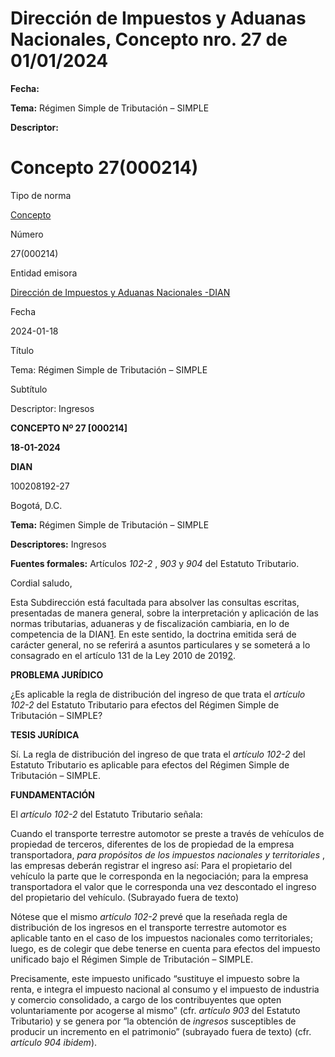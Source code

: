# Dirección de Impuestos y Aduanas Nacionales, Concepto nro. 27 de 01/01/2024


**Fecha:**

**Tema:** Régimen Simple de Tributación – SIMPLE

**Descriptor:**

# Concepto 27(000214)

Tipo de norma

[Concepto](/normatividad/tipo-de-norma/concepto)

Número

27(000214)

Entidad emisora

[Dirección de Impuestos y Aduanas Nacionales -DIAN](/normatividad/entidad-emisora/direccion-de-impuestos-y-aduanas-nacionales-dian)

Fecha

2024-01-18

Título

Tema: Régimen Simple de Tributación – SIMPLE

Subtítulo

Descriptor: Ingresos

**CONCEPTO Nº 27 [000214]**

**18-01-2024**

**DIAN**

100208192-27

Bogotá, D.C.

**Tema:** Régimen Simple de Tributación – SIMPLE

**Descriptores:** Ingresos

**Fuentes formales:** Artículos  _102-2_ ,  _903_ y  _904_ del Estatuto Tributario.

Cordial saludo,

Esta Subdirección está facultada para absolver las consultas escritas, presentadas de manera general, sobre la interpretación y aplicación de las normas tributarias, aduaneras y de fiscalización cambiaria, en lo de competencia de la DIAN[1](https://www.ceta.org.co/html/vista_de_un_documento.asp?DocumentoID=50963#cite_note-1). En este sentido, la doctrina emitida será de carácter general, no se referirá a asuntos particulares y se someterá a lo consagrado en el artículo 131 de la Ley 2010 de 2019[2](https://www.ceta.org.co/html/vista_de_un_documento.asp?DocumentoID=50963#cite_note-2).

**PROBLEMA JURÍDICO**

¿Es aplicable la regla de distribución del ingreso de que trata el  _artículo 102-2_ del Estatuto Tributario para efectos del Régimen Simple de Tributación – SIMPLE?

**TESIS JURÍDICA**

Sí. La regla de distribución del ingreso de que trata el  _artículo 102-2_ del Estatuto Tributario es aplicable para efectos del Régimen Simple de Tributación – SIMPLE.

**FUNDAMENTACIÓN**

El  _artículo 102-2_ del Estatuto Tributario señala:

Cuando el transporte terrestre automotor se preste a través de vehículos de propiedad de terceros, diferentes de los de propiedad de la empresa transportadora,  _para propósitos de los impuestos nacionales y territoriales_ , las empresas deberán registrar el ingreso así: Para el propietario del vehículo la parte que le corresponda en la negociación; para la empresa transportadora el valor que le corresponda una vez descontado el ingreso del propietario del vehículo. (Subrayado fuera de texto)

Nótese que el mismo  _artículo 102-2_ prevé que la reseñada regla de distribución de los ingresos en el transporte terrestre automotor es aplicable tanto en el caso de los impuestos nacionales como territoriales; luego, es de colegir que debe tenerse en cuenta para efectos del impuesto unificado bajo el Régimen Simple de Tributación – SIMPLE.

Precisamente, este impuesto unificado “sustituye el impuesto sobre la renta, e integra el impuesto nacional al consumo y el impuesto de industria y comercio consolidado, a cargo de los contribuyentes que opten voluntariamente por acogerse al mismo” (cfr.  _artículo 903_ del Estatuto Tributario) y se genera por “la obtención de  _ingresos_ susceptibles de producir un incremento en el patrimonio” (subrayado fuera de texto) (cfr.  _artículo 904_  _ibidem_).
